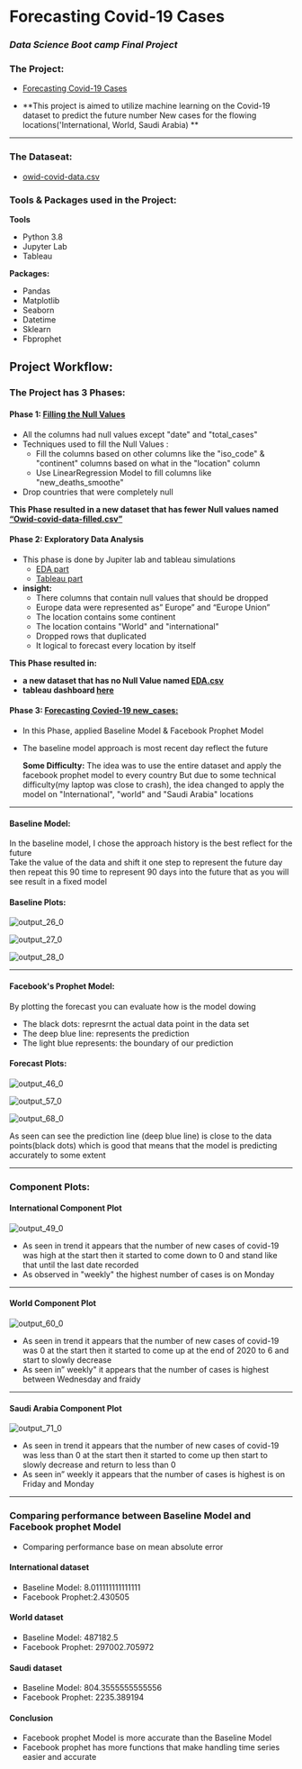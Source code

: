 # Forecasting Covid-19 Cases
### _Data Science Boot camp Final Project_ 

### The Project:
 - [Forecasting Covid-19 Cases](https://github.com/mesha4545a/Final_Project_-DS-/blob/main/ML_Final/ML_Final.md)
 
 - **This project is  aimed to utilize machine learning on the Covid-19 dataset to predict the future number New cases for the flowing  locations('International, World, Saudi Arabia)  **
 ___

### The Dataseat:
- [owid-covid-data.csv](https://www.kaggle.com/tunguz/data-on-covid19-coronavirus?utm_medium=social&utm_campaign=kaggle-dataset-share&utm_source=twitter)

  
### Tools & Packages used in the Project:
**Tools** 

 - Python 3.8
 - Jupyter Lab
 - Tableau
 
**Packages:**

 - Pandas 
 - Matplotlib
 - Seaborn
 - Datetime
 - Sklearn
 - Fbprophet

## Project Workflow:
### The Project has 3 Phases:
#### Phase 1: [Filling the Null Values](https://github.com/mesha4545a/Final_Project_-DS-/blob/main/Null_Fill/Null_Fill.ipynb)  
- All the columns had null values except "date" and "total_cases" 
- Techniques used to fill the Null Values :
  - Fill the columns based on other columns like the "iso_code" & "continent" columns  based on what in the "location" column
  - Use LinearRegression Model to fill columns like "new_deaths_smoothe"
- Drop countries that were completely null
  
**This Phase resulted in a new dataset that has fewer Null values named [“Owid-covid-data-filled.csv”](https://github.com/mesha4545a/Final_Project_-DS-/blob/main/data/Owid-covid-data-filled.csv)**


#### Phase 2: Exploratory Data Analysis 
- This phase is done by Jupiter lab and tableau simulations
  - [EDA part](https://github.com/mesha4545a/Final_Project_-DS-/blob/main/EDA/EDA.md)
  - [Tableau part](https://public.tableau.com/views/EDAVis/Sheet2?:language=en&:display_count=y&publish=yes&:origin=viz_share_link)
- **insight:**
  -  There columns that contain null values that should  be dropped 
  -  Europe data were represented as” Europe” and “Europe Union”
  - The location contains some continent
  - The location contains "World"  and "international" 
  -  Dropped rows that duplicated
  -  It logical to forecast every location by itself 

  
**This Phase resulted in:**
- **a new dataset that has no Null Value named [EDA.csv](https://github.com/mesha4545a/Final_Project_-DS-/blob/main/data/EDA.csv)**
- **tableau dashboard [here](https://public.tableau.com/views/EDAVis/Dashboard1?:language=en&:display_count=y&publish=yes&:origin=viz_share_link)**


#### Phase 3: [Forecasting Covied-19 new_cases:](https://github.com/mesha4545a/Final_Project_-DS-/blob/main/ML_Final/ML_Final.md)
- In this Phase, applied  Baseline Model & Facebook Prophet Model
- The  baseline model approach is most recent day reflect the future 

  **Some Difficulty:**
The idea was to use the entire dataset and apply the facebook prophet model to every country 
But due to some technical difficulty(my laptop was close to crash), the idea changed to  apply the model on 
"International", "world" and "Saudi Arabia" locations
---

#### Baseline Model:
In the baseline model, I chose the approach history is the best reflect for the future  
Take the value of the data and shift it one step to represent the future day then repeat this 90 time to represent 90 days into the future 
that as you will see result in a fixed model
#### Baseline Plots:

![output_26_0](https://user-images.githubusercontent.com/48656800/109050036-04ce8400-76ea-11eb-8f8a-2ff35dd02330.png)


![output_27_0](https://user-images.githubusercontent.com/48656800/109050237-37787c80-76ea-11eb-8460-ec41afa8ed24.png)


![output_28_0](https://user-images.githubusercontent.com/48656800/109050304-4a8b4c80-76ea-11eb-9420-02925b74102d.png)


***

#### Facebook's Prophet Model:
By plotting the forecast you can evaluate how is the model dowing 
- The black dots: represrnt the actual data point in the data set 
- The deep blue line: represents the prediction 
- The light blue represents: the boundary of our prediction

#### Forecast Plots:


![output_46_0](https://user-images.githubusercontent.com/48656800/109053492-d05cc700-76ed-11eb-9bca-3df0035a781b.png)



![output_57_0](https://user-images.githubusercontent.com/48656800/109053543-dfdc1000-76ed-11eb-85e7-d7697d33d756.png)



![output_68_0](https://user-images.githubusercontent.com/48656800/109053622-f6826700-76ed-11eb-8047-095549df75fc.png)



As seen can see the prediction line (deep blue line) is  close to the data points(black dots) which is good that means that the model is predicting accurately to some extent 

***

### Component Plots:

#### International Component Plot


![output_49_0](https://user-images.githubusercontent.com/48656800/109057109-6266ce80-76f2-11eb-921c-497bd5c3a0a3.png)


- As seen in trend it appears that the number of new cases of covid-19 was high at the start  then it started to come down to 0 and stand like that until the last date recorded
- As observed  in "weekly" the highest number of cases is on Monday 

****

#### World Component Plot


![output_60_0](https://user-images.githubusercontent.com/48656800/109058653-4fed9480-76f4-11eb-8f4b-2d34191e0a98.png)


- As seen in trend it appears that the number of new cases of covid-19 was 0 at the start then it started to come up  at the end of 2020 to 6 and start to slowly decrease 
- As seen in” weekly" it appears that the number of cases is highest between Wednesday and fraidy 

***

#### Saudi Arabia Component Plot


![output_71_0](https://user-images.githubusercontent.com/48656800/109059680-8d065680-76f5-11eb-83d2-7772c4f1d7db.png)


- As seen in trend it appears that the number of new cases of covid-19 was less than 0 at the start then it started to come up then  start to slowly decrease  and return to less than 0
- As seen in” weekly it appears that the number of cases is highest is on Friday and Monday 

***

### Comparing performance between Baseline Model and Facebook prophet Model

-  Comparing performance base on  mean absolute error 


 #### International dataset 
 
 - Baseline Model: 8.011111111111111
 - Facebook Prophet:2.430505

#### World dataset 

 - Baseline Model: 487182.5
 - Facebook Prophet: 297002.705972
 
#### Saudi dataset 

 - Baseline Model: 804.3555555555556
 - Facebook Prophet: 2235.389194
 
#### Conclusion 

- Facebook prophet Model is more accurate than the Baseline Model 
- Facebook prophet has more functions that make handling time series easier and accurate
 
    




